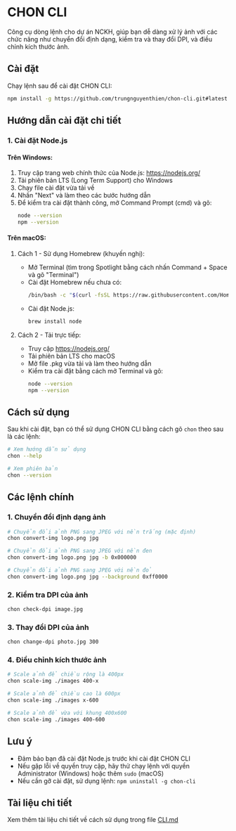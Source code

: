 # CHON CLI

Công cụ dòng lệnh cho dự án NCKH, giúp bạn dễ dàng xử lý ảnh với các chức năng như chuyển đổi định dạng, kiểm tra và thay đổi DPI, và điều chỉnh kích thước ảnh.

## Cài đặt

Chạy lệnh sau để cài đặt CHON CLI:
```bash
npm install -g https://github.com/trungnguyenthien/chon-cli.git#latest
```

## Hướng dẫn cài đặt chi tiết

### 1. Cài đặt Node.js

#### Trên Windows:
1. Truy cập trang web chính thức của Node.js: https://nodejs.org/
2. Tải phiên bản LTS (Long Term Support) cho Windows
3. Chạy file cài đặt vừa tải về
4. Nhấn "Next" và làm theo các bước hướng dẫn
5. Để kiểm tra cài đặt thành công, mở Command Prompt (cmd) và gõ:
   ```bash
   node --version
   npm --version
   ```

#### Trên macOS:
1. Cách 1 - Sử dụng Homebrew (khuyến nghị):
   - Mở Terminal (tìm trong Spotlight bằng cách nhấn Command + Space và gõ "Terminal")
   - Cài đặt Homebrew nếu chưa có:
     ```bash
     /bin/bash -c "$(curl -fsSL https://raw.githubusercontent.com/Homebrew/install/HEAD/install.sh)"
     ```
   - Cài đặt Node.js:
     ```bash
     brew install node
     ```

2. Cách 2 - Tải trực tiếp:
   - Truy cập https://nodejs.org/
   - Tải phiên bản LTS cho macOS
   - Mở file .pkg vừa tải và làm theo hướng dẫn
   - Kiểm tra cài đặt bằng cách mở Terminal và gõ:
     ```bash
     node --version
     npm --version
     ```

## Cách sử dụng

Sau khi cài đặt, bạn có thể sử dụng CHON CLI bằng cách gõ `chon` theo sau là các lệnh:

```bash
# Xem hướng dẫn sử dụng
chon --help

# Xem phiên bản
chon --version
```

## Các lệnh chính

### 1. Chuyển đổi định dạng ảnh
```bash
# Chuyển đổi ảnh PNG sang JPEG với nền trắng (mặc định)
chon convert-img logo.png jpg

# Chuyển đổi ảnh PNG sang JPEG với nền đen
chon convert-img logo.png jpg -b 0x000000

# Chuyển đổi ảnh PNG sang JPEG với nền đỏ
chon convert-img logo.png jpg --background 0xff0000
```

### 2. Kiểm tra DPI của ảnh
```bash
chon check-dpi image.jpg
```

### 3. Thay đổi DPI của ảnh
```bash
chon change-dpi photo.jpg 300
```

### 4. Điều chỉnh kích thước ảnh
```bash
# Scale ảnh để chiều rộng là 400px
chon scale-img ./images 400-x

# Scale ảnh để chiều cao là 600px
chon scale-img ./images x-600

# Scale ảnh để vừa với khung 400x600
chon scale-img ./images 400-600
```

## Lưu ý
- Đảm bảo bạn đã cài đặt Node.js trước khi cài đặt CHON CLI
- Nếu gặp lỗi về quyền truy cập, hãy thử chạy lệnh với quyền Administrator (Windows) hoặc thêm `sudo` (macOS)
- Nếu cần gỡ cài đặt, sử dụng lệnh: `npm uninstall -g chon-cli`

## Tài liệu chi tiết
Xem thêm tài liệu chi tiết về cách sử dụng trong file [CLI.md](CLI.md) 